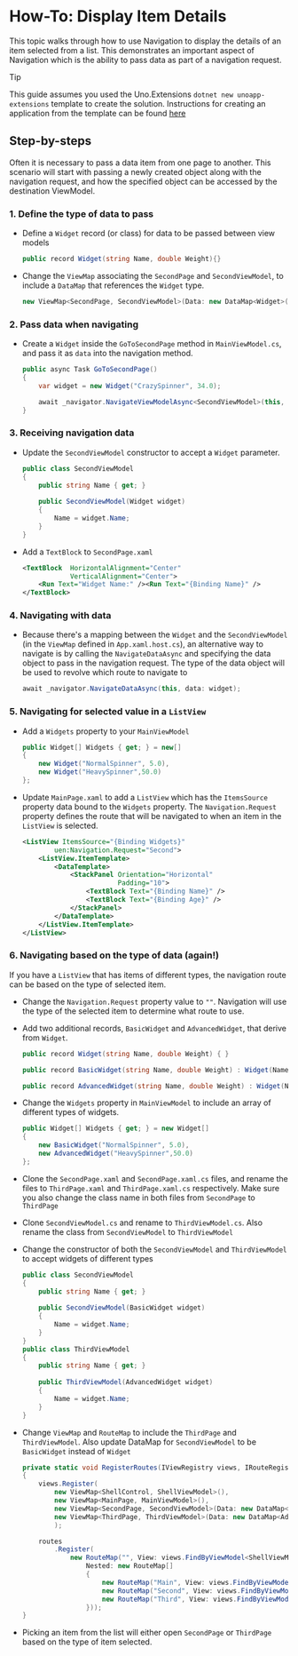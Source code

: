# How-To: Display Item Details

This topic walks through how to use Navigation to display the details of an item selected from a list. This demonstrates an important aspect of Navigation which is the ability to pass data as part of a navigation request.

> [!TIP]
> This guide assumes you used the Uno.Extensions `dotnet new unoapp-extensions` template to create the solution. Instructions for creating an application from the template can be found [here](../Extensions/GettingStarted/UsingUnoExtensions.md)

## Step-by-steps

Often it is necessary to pass a data item from one page to another. This scenario will start with passing a newly created object along with the navigation request, and how the specified object can be accessed by the destination ViewModel. 

### 1. Define the type of data to pass
- Define a `Widget` record (or class) for data to be passed between view models

    ```csharp
    public record Widget(string Name, double Weight){}
    ```

- Change the `ViewMap` associating the `SecondPage` and `SecondViewModel`, to include a `DataMap` that references the `Widget` type. 

    ```csharp
    new ViewMap<SecondPage, SecondViewModel>(Data: new DataMap<Widget>())
    ```

### 2. Pass data when navigating
- Create a `Widget` inside the `GoToSecondPage` method in `MainViewModel.cs`, and pass it as `data` into the navigation method.
       
    ```csharp
    public async Task GoToSecondPage()
    {
    	var widget = new Widget("CrazySpinner", 34.0);
    
    	await _navigator.NavigateViewModelAsync<SecondViewModel>(this, data: widget);
    }
    ```

### 3. Receiving navigation data
- Update the `SecondViewModel` constructor to accept a `Widget` parameter.

    ```csharp
    public class SecondViewModel
    {
        public string Name { get; }
        
        public SecondViewModel(Widget widget)
    	{
            Name = widget.Name; 
    	}
    }
    ```

- Add a `TextBlock` to `SecondPage.xaml`
    ```xml
    <TextBlock  HorizontalAlignment="Center"
                VerticalAlignment="Center">
        <Run Text="Widget Name:" /><Run Text="{Binding Name}" />
    </TextBlock>
    ```          
     
### 4. Navigating with data            
- Because there's a mapping between the `Widget` and the `SecondViewModel` (in the `ViewMap` defined in `App.xaml.host.cs`), an alternative way to navigate is by calling the `NavigateDataAsync` and specifying the data object to pass in the navigation request. The type of the data object will be used to revolve which route to navigate to

    ```csharp
    await _navigator.NavigateDataAsync(this, data: widget);
    ```

### 5. Navigating for selected value in a `ListView`
- Add a `Widgets` property to your `MainViewModel`

    ```csharp
    public Widget[] Widgets { get; } = new[]
    {
        new Widget("NormalSpinner", 5.0),
        new Widget("HeavySpinner",50.0)
    };
    ```

- Update `MainPage.xaml` to add a `ListView` which has the `ItemsSource` property data bound to the `Widgets` property. The `Navigation.Request` property defines the route that will be navigated to when an item in the `ListView` is selected. 

    ```xml
    <ListView ItemsSource="{Binding Widgets}"
            uen:Navigation.Request="Second">
        <ListView.ItemTemplate>
            <DataTemplate>
                <StackPanel Orientation="Horizontal"
                            Padding="10">
                    <TextBlock Text="{Binding Name}" />
                    <TextBlock Text="{Binding Age}" />
                </StackPanel>
            </DataTemplate>
        </ListView.ItemTemplate>
    </ListView>
    ```

### 6. Navigating based on the type of data (again!)
 
If you have a `ListView` that has items of different types, the navigation route can be based on the type of selected item. 

- Change the `Navigation.Request` property value to `""`. Navigation will use the type of the selected item to determine what route to use. 

- Add two additional records, `BasicWidget` and `AdvancedWidget`, that derive from `Widget`. 

    ```csharp
    public record Widget(string Name, double Weight) { }
    
    public record BasicWidget(string Name, double Weight) : Widget(Name, Weight) { }
    
    public record AdvancedWidget(string Name, double Weight) : Widget(Name, Weight) { }
    ```
- Change the `Widgets` property in `MainViewModel` to include an array of different types of widgets.

    ```csharp
    public Widget[] Widgets { get; } = new Widget[]
    {
        new BasicWidget("NormalSpinner", 5.0),
        new AdvancedWidget("HeavySpinner",50.0)
    };
    ```

- Clone the `SecondPage.xaml` and `SecondPage.xaml.cs` files, and rename the files to `ThirdPage.xaml` and `ThirdPage.xaml.cs` respectively. Make sure you also change the class name in both files from `SecondPage` to `ThirdPage`
- Clone `SecondViewModel.cs` and rename to `ThirdViewModel.cs`. Also rename the class from `SecondViewModel` to `ThirdViewModel`
- Change the constructor of both the `SecondViewModel` and `ThirdViewModel` to accept widgets of different types
    ```csharp
    public class SecondViewModel
    {
        public string Name { get; }
        
        public SecondViewModel(BasicWidget widget)
    	{
            Name = widget.Name; 
    	}
    }
    public class ThirdViewModel
    {
        public string Name { get; }
        
        public ThirdViewModel(AdvancedWidget widget)
    	{
            Name = widget.Name; 
    	}
    }
    ```

- Change `ViewMap` and `RouteMap` to include the `ThirdPage` and `ThirdViewModel`. Also update DataMap for `SecondViewModel` to be `BasicWidget` instead of `Widget`

    ```csharp
    private static void RegisterRoutes(IViewRegistry views, IRouteRegistry routes)
    {
        views.Register(
            new ViewMap<ShellControl, ShellViewModel>(),
            new ViewMap<MainPage, MainViewModel>(),
            new ViewMap<SecondPage, SecondViewModel>(Data: new DataMap<BasicWidget>()),
            new ViewMap<ThirdPage, ThirdViewModel>(Data: new DataMap<AdvancedWidget>())
            );
    
        routes
            .Register(
                new RouteMap("", View: views.FindByViewModel<ShellViewModel>(),
                    Nested: new RouteMap[]
                    {
                        new RouteMap("Main", View: views.FindByViewModel<MainViewModel>()),
                        new RouteMap("Second", View: views.FindByViewModel<SecondViewModel>()),
                        new RouteMap("Third", View: views.FindByViewModel<ThirdViewModel>()),
                    }));
    }
    ```

- Picking an item from the list will either open `SecondPage` or `ThirdPage` based on the type of item selected.




